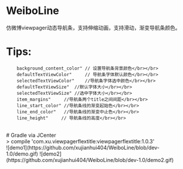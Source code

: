 # WeiboLine
仿微博viewpager动态导航条，支持伸缩动画，支持滑动，渐变导航条颜色。</br>

# Tips:</br>
        background_content_color" // 设置导航条背景颜色</br></br>
        defaultTextViewColor"     // 导航条字体默认颜色</br></br>
        selectedTextViewColor"    //导航条字体选中颜色</br></br>
        defaultTextViewSize"  //默认字体大小</br></br>
        selectedTextViewSize" //选中字体大小</br></br>
        item_margins"     //导航条两个title之间间距</br></br>
        line_start_color" //导航条线的渐变起始色</br></br>
        line_end_color"   //导航条线的渐变中止色</br></br>
        line_height"     // 导航条线的高度</br></br>


</br>
# Gradle via JCenter
</br>
> compile 'com.xu.viewpagerflextitle:viewpagerflextitle:1.0.3'
</br>
![demo1](https://github.com/xujianhui404/WeiboLine/blob/dev-1.0/demo.gif)
![demo2](https://github.com/xujianhui404/WeiboLine/blob/dev-1.0/demo2.gif)
